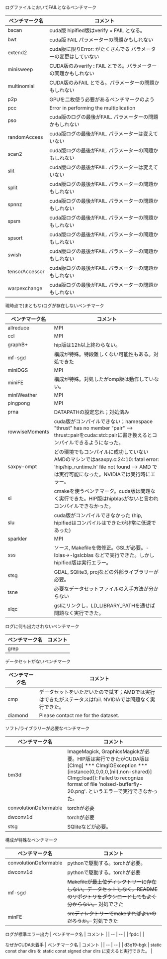 ログファイルにおいてFAILとなるベンチマーク

| ベンチマーク名 | コメント |
| -- | -- |
| bscan | cuda版 hipified版はverify = FAIL となる。 |
| bwt | cuda版 FAIL パラメーターの問題かもしれない |
| extend2 | cuda版に限りError: がたくさんでる パラメーターの変更はしていない|
| minisweep | CUDA版のみverify : FAIL とでる。パラメーターの問題かもしれない|
| multinomial | CUDA版のみFAIL とでる。パラメーターの問題かもしれない|
| p2p | GPUを二枚使う必要があるベンチマークのよう |
| pcc | Error in performing the multiplication |
| pso | cuda版のログの最後がFAIL. パラメーターの問題かもしれない |
| randomAccess | cuda版ログの最後がFAIL. パラメーターは変えていない |
| scan2 | cuda版ログの最後がFAIL. パラメーターの問題かもしれない |
| slit | cuda版ログの最後がFAIL. パラメーターは変えていない |
| split | cuda版ログの最後がFAIL. パラメーターの問題かもしれない |
| spnnz | cuda版ログの最後がFAIL. パラメーターの問題かもしれない |
| spsm | cuda版ログの最後がFAIL. パラメーターの問題かもしれない |
| spsort | cuda版ログの最後がFAIL. パラメーターの問題かもしれない |
| swish | cuda版ログの最後がFAIL. パラメーターの問題かもしれない |
| tensorAccessor | cuda版ログの最後がFAIL. パラメーターの問題かもしれない |
| warpexchange | cuda版ログの最後がFAIL. パラメーターの問題かもしれない |

現時点で(まともな)ログが存在しないベンチマーク

| ベンチマーク名 | コメント |
| -- | -- |
| allreduce | MPI |
| ccl | MPI |
| graphB+ | hip版は12h以上終わらない。|
| mf-sgd | 構成が特殊。特段難しくない可能性もある。対処できた |
| miniDGS | MPI |
| miniFE | 構成が特殊。対処したがomp版は動作していない。 |
| miniWeather | MPI |
| pingpong | MPI |
| prna | DATAPATHの設定忘れ；対処済み |
| rowwiseMoments | cuda版がコンパイルできない；namespace "thrust" has no member "pair" --> thrust::pairをcuda::std::pairに書き換えるとコンパイルできるようになった。|
| saxpy-ompt | どの環境でもコンパイルに成功していない AMDのマシンではasaxpy.c:24:10: fatal error: 'hip/hip_runtime.h' file not found --> AMD では実行可能になった。NVIDIAでは実行時にエラー。 |
| si | cmakeを使うベンチマーク。cuda版は問題なく実行できた。HIP版はhipblasがないと言われコンパイルできなかった。 |
| slu | cuda版がコンパイルできなかった (hip, hipifiedはコンパイルはできたが非常に低速であった) |
| sparkler | MPI |
| sss | ソース, Makefileを微修正。GSLが必要。-lblas->-lgslcblas などで実行できた。しかしhipified版は実行エラー。 |
| stsg | GDAL, SQlite3, projなどの外部ライブラリーが必要。|
| tsne | 必要なデータセットファイルの入手方法が分からない |
| xlqc | gslにリンクし，LD_LIBRARY_PATHを通せば問題なく実行できた。|

ログに何も出力されないベンチマーク

| ベンチマーク名 | コメント |
| -- | -- |
| grep | |

データセットがないベンチマーク

| ベンチマーク名 | コメント |
| -- | -- |
| cmp | データセットをいただいたので試す；AMDでは実行はできたがステータスはfail. NVIDIAでは問題なく実行できた。 |
| diamond | Please contact me for the dataset. |

ソフト/ライブラリーが必要なベンチマーク

| ベンチマーク名 | コメント |
| -- | -- |
| bm3d | ImageMagick, GraphicsMagickが必要。HIP版は実行できたがCUDA版は [CImg] \*\*\* CImgIOException \*\*\* [instance(0,0,0,0,(nil),non-shared)] CImg<unsigned char>::load(): Failed to recognize format of file 'noised-bufferfly-20.png'. というエラーで実行できなかった。 |
| convolutionDeformable | torchが必要 |
| dwconv1d | torchが必要 |
| stsg | SQliteなどが必要。|

構成が特殊なベンチマーク

| ベンチマーク名 | コメント |
| -- | -- |
| convolutionDeformable | pythonで駆動する。torchが必要。 |
| dwconv1d | pythonで駆動する。torchが必要 |
| mf-sgd | ~~Makefileが最上位ディレクトリーに存在しない。データセットもなく，READMEのリポジトリをダウンロードしてもよく分からない。~~ 対処できた |
| minFE | ~~srcディレクトリーでmakeすればよいのだろうか。~~ 対処できた |

ログが標準エラー出力
| ベンチマーク名 | コメント |
| -- | -- |
| fpdc |  |

なぜかCUDA未着手
| ベンチマーク名 | コメント |
| -- | -- |
| d3q19-bgk | static const char dirs を static const signed char dirs に変えると実行できた。  |

